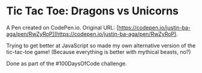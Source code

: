 # Tic Tac Toe: Dragons vs Unicorns

A Pen created on CodePen.io. Original URL: [https://codepen.io/justin-ba-aga/pen/RwZyRoP](https://codepen.io/justin-ba-aga/pen/RwZyRoP).

Trying to get better at JavaScript so made my own alternative version of the tic-tac-toe game! (Because everything is better with mythical beasts, no?)

Done as part of the #100DaysOfCode challenge.
